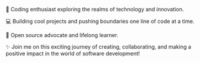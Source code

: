 🚀 Coding enthusiast exploring the realms of technology and innovation. 

💻 Building cool projects and pushing boundaries one line of code at a time.

🌟 Open source advocate and lifelong learner.

✨ Join me on this exciting journey of creating, collaborating, and making a positive impact in the world of software development! 


<!---
zkrzn/zkrzn is a ✨ special ✨ repository because its `README.md` (this file) appears on your GitHub profile.
You can click the Preview link to take a look at your changes.
--->

